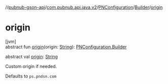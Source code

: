 //[pubnub-gson-api](../../../../index.md)/[com.pubnub.api.java.v2](../../index.md)/[PNConfiguration](../index.md)/[Builder](index.md)/[origin](origin.md)

# origin

[jvm]\
abstract fun [origin](origin.md)(origin: [String](https://kotlinlang.org/api/latest/jvm/stdlib/kotlin/-string/index.html)): [PNConfiguration.Builder](index.md)

abstract val [origin](origin.md): [String](https://kotlinlang.org/api/latest/jvm/stdlib/kotlin/-string/index.html)

Custom origin if needed.

Defaults to `ps.pndsn.com`
